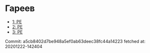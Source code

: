 # Гареев
- [1: PE](1.md)
- [2: PE](2.md)
- [3: PE](3.md)

Commit: a5cb8402d7be948a5ef0ab63deec38fc44a14223
 fetched at: 20201222-142404
